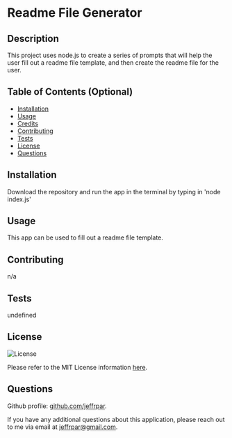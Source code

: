 # Readme File Generator

## Description

This project uses node.js to create a series of prompts that will help the user fill out a readme file template, and then create the readme file for the user.

## Table of Contents (Optional)

- [Installation](#installation)
- [Usage](#usage)
- [Credits](#credits)
- [Contributing](#contributing)
- [Tests](#tests)
- [License](#license)
- [Questions](#questions)

## Installation

Download the repository and run the app in the terminal by typing in 'node index.js'

## Usage

This app can be used to fill out a readme file template.

## Contributing

n/a

## Tests

undefined

## License

![License](https://img.shields.io/badge/License-MIT-yellow.svg)

Please refer to the MIT License information [here](https://opensource.org/license/mit/).

## Questions

Github profile: [github.com/jeffrpar](github.com/jeffrpar).

If you have any additional questions about this application, please reach out to me via email at [jeffrpar@gmail.com](jeffrpar@gmail.com).
